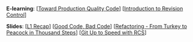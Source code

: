 
**E-learning**: [[Toward Production Quality Code](http://www.comp.nus.edu.sg/~cs2103/AY1718S2/elearn/E2.%20Toward%20Production%20Quality%20Code.mp4)] [[Introduction to Revision Control](http://www.comp.nus.edu.sg/~cs2103/AY1718S2/elearn/E2.%20Introduction%20to%20Revision%20Control.mp4)]

**Slides**: [[L1 Recap](http://www.comp.nus.edu.sg/~cs2103/AY1718S2/slides/L1Recap.pptx)] [[Good Code, Bad Code](http://www.comp.nus.edu.sg/~cs2103/AY1718S2/slides/L2P1.%20Good%20Code,%20Bad%20Code.pptx)] [[Refactoring - From Turkey to Peacock in Thousand Steps](http://www.comp.nus.edu.sg/~cs2103/AY1718S2/slides/L2P2.%20Refactoring%20-%20From%20Turkey%20to%20Peacock%20in%20Thousand%20Steps.pptx)] [[Git Up to Speed with RCS](http://www.comp.nus.edu.sg/~cs2103/AY1718S2/slides/L2P3.%20Git%20Up%20to%20Speed%20with%20RCS.pptx)]
